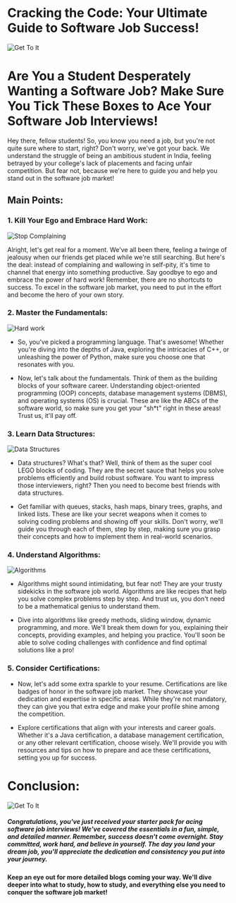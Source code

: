 # Cracking the Code: Your Ultimate Guide to Software Job Success!


![Get To It](https://i.ibb.co/ydsBjD0/gettoit.png "Get To It")


# Are You a Student Desperately Wanting a Software Job? Make Sure You Tick These Boxes to Ace Your Software Job Interviews!



Hey there, fellow students! So, you know you need a job, but you're not quite sure where to start, right? Don't worry, we've got your back. We understand the struggle of being an ambitious student in India, feeling betrayed by your college's lack of placements and facing unfair competition. But fear not, because we're here to guide you and help you stand out in the software job market!

## Main Points:

### 1. Kill Your Ego and Embrace Hard Work:

![Stop Complaining](https://i.ibb.co/Pjpr8dg/Are-You-a-Student-Desperately-Wanting-a-Software-Job-Make-Sure-You-Tick-These-Boxes-to-Ace-Your-Soft.png "Stop Complaining")

Alright, let's get real for a moment. We've all been there, feeling a twinge of jealousy when our friends get placed while we're still searching. But here's the deal: instead of complaining and wallowing in self-pity, it's time to channel that energy into something productive. Say goodbye to ego and embrace the power of hard work! Remember, there are no shortcuts to success. To excel in the software job market, you need to put in the effort and become the hero of your own story.

### 2. Master the Fundamentals:

![Hard work](https://i.ibb.co/KVwy8HC/1.png "Hard work")

   - So, you've picked a programming language. That's awesome! Whether you're diving into the depths of Java, exploring the intricacies of C++, or unleashing the power of Python, make sure you choose one that resonates with you.

   - Now, let's talk about the fundamentals. Think of them as the building blocks of your software career. Understanding object-oriented programming (OOP) concepts, database management systems (DBMS), and operating systems (OS) is crucial. These are like the ABCs of the software world, so make sure you get your "sh*t" right in these areas! Trust us, it'll pay off.


### 3. Learn Data Structures:

![Data Structures](https://i.ibb.co/Z2C53zH/2.png "Data Structures")

   - Data structures? What's that? Well, think of them as the super cool LEGO blocks of coding. They are the secret sauce that helps you solve problems efficiently and build robust software. You want to impress those interviewers, right? Then you need to become best friends with data structures.

   - Get familiar with queues, stacks, hash maps, binary trees, graphs, and linked lists. These are like your secret weapons when it comes to solving coding problems and showing off your skills. Don't worry, we'll guide you through each of them, step by step, making sure you grasp their concepts and how to implement them in real-world scenarios.


### 4. Understand Algorithms:



![Algorithms](https://i.ibb.co/9hQVVHK/3.png"Algorithms")

   - Algorithms might sound intimidating, but fear not! They are your trusty sidekicks in the software job world. Algorithms are like recipes that help you solve complex problems step by step. And trust us, you don't need to be a mathematical genius to understand them.

   - Dive into algorithms like greedy methods, sliding window, dynamic programming, and more. We'll break them down for you, explaining their concepts, providing examples, and helping you practice. You'll soon be able to solve coding challenges with confidence and find optimal solutions like a pro!


### 5. Consider Certifications:

   - Now, let's add some extra sparkle to your resume. Certifications are like badges of honor in the software job market. They showcase your dedication and expertise in specific areas. While they're not mandatory, they can give you that extra edge and make your profile shine among the competition.

   - Explore certifications that align with your interests and career goals. Whether it's a Java certification, a database management certification, or any other relevant certification, choose wisely. We'll provide you with resources and tips on how to prepare and ace these certifications, setting you up for success.

# Conclusion:
![Get To It](https://i.ibb.co/gPd07Hb/pexels-artem-podrez-5716001.jpg "Get To It")

##### Congratulations, you've just received your starter pack for acing software job interviews! We've covered the essentials in a fun, simple, and detailed manner. Remember, success doesn't come overnight. Stay committed, work hard, and believe in yourself. The day you land your dream job, you'll appreciate the dedication and consistency you put into your journey.

#### Keep an eye out for more detailed blogs coming your way. We'll dive deeper into what to study, how to study, and everything else you need to conquer the software job market!


